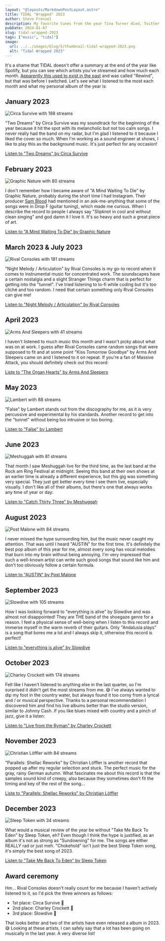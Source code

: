 ```yaml
---
layout: "@layouts/MarkdownPostLayout.astro"
title: TIDAL "Wrapped" 2023
author: Steve Frenzel
description: My favorite tunes from the year Tina Turner died, Twitter turned X and mass shootings in the U.S. reached a new all-time high.
pubDate: 2024-01-07
slug: tidal-wrapped-2023
tags: ["music", "tidal"]
image:
  url: ../../images/blog/5/thumbnail-tidal-wrapped-2023.png
  alt: "Tidal Wrapped 2023"
---
```


It's a shame that TIDAL doesn't offer a summary at the end of the year like Spotify, but you can see which artists you've streamed and how much each month. [Apparently this used to exist in the past](https://thenaturehero.com/tidal-rewind-2023/) and was called "Rewind", but that was before I switched. Let's see what I listened to the most each month and what my personal album of the year is:

## January 2023

![Circa Survive with 188 streams](@images/blog/5/01-january.png)

"Two Dreams" by Circa Survive was my soundtrack for the beginning of the year because it hit the spot with its melancholic but not too calm songs. I never really had the band on my radar, but I'm glad I listened to it because I liked the cover so much. When I'm working as a sound engineer at shows, I like to play this as the background music. It's just perfect for any occasion!

[Listen to "Two Dreams" by Circa Survive](https://songwhip.com/circa-survive/two-dreams)

## February 2023

![Graphic Nature with 80 streams](@images/blog/5/02-february.png)

I don't remember how I became aware of "A Mind Waiting To Die" by Graphic Nature, probably during the short time I had Instagram. Their producer [Sam Blood](https://www.sambloorproducer.com/) had mentioned in an ask-me-anything that some of the songs were in Drop F (guitar tuning), which made me curious. When I describe the record to people I always say "Slipknot in cool and without clean singing" and god damn it I love it. It's so heavy and such a great piece of art.

[Listen to "A Mind Waiting To Die" by Graphic Nature](https://songwhip.com/graphicnature/a-mind-waiting-to-die)

## March 2023 & July 2023

![Rival Consoles with 181 streams](@images/blog/5/03-march-july.png)

"Night Melody / Articulation" by Rival Consoles is my go-to record when it comes to instrumental music for concentrated work. The soundscapes have a certain nostalgia and a slight Stranger Things charm that is perfect for getting into the "tunnel". I've tried listening to lo-fi while coding but it's too cliché and too random. I need that certain something only Rival Consoles can give me!

[Listen to "Night Melody / Articulation" by Rival Consoles](https://songwhip.com/rival-consoles/night-melody-articulation)

## April 2023

![Arms And Sleepers with 41 streams](@images/blog/5/04-april.png)

I haven't listened to much music this month and I wasn't picky about what was on at work. I guess after Rival Consoles came random songs that were supposed to fit and at some point "Kiss Tomorrow Goodbye" by Arms And Sleepers came on and I listened to it on repeat. If you're a fan of Massive Attack, you should definitely check out this record:

[Liste to "The Organ Hearts" by Arms And Sleepers](https://songwhip.com/arms-and-sleepers/the-organ-hearts)

## May 2023

![Lambert with 88 streams](@images/blog/5/05-may.png)

"False" by Lambert stands out from the discography for me, as it is very percussive and experimental by his standards. Another record to get into the "tunnel" without being too intrusive or too boring.

[Listen to "False" by Lambert](https://songwhip.com/lambert/false)

## June 2023

![Meshuggah with 81 streams](@images/blog/5/06-june.png)

That month I saw Meshuggah live for the third time, as the last band at the Rock am Ring Festival at midnight. Seeing this band at their own shows at an earlier time is already a different experience, but this gig was something very special. They just get better every time I see them live, especially visually. I don't like all of their albums, but there's one that always works any time of year or day:

[Listen to "Catch Thirty Three" by Meshuggah](https://songwhip.com/meshuggah/catch-thirty-three)

## August 2023

![Post Malone with 84 streams](@images/blog/5/08-august.png)

I never missed the hype surrounding him, but the music never caught my attention. That was until I heard "AUSTIN" for the first time. It's definitely the best pop album of this year for me, almost every song has vocal melodies that burn into my brain without being annoying. I'm very impressed that such a well-known artist can write such good songs that sound like him and don't too obviously follow a certain formula.

[Listen to "AUSTIN" by Post Malone](https://songwhip.com/post-malone/austin)

## September 2023

![Slowdive with 105 streams](@images/blog/5/09-september.png)

How I was looking forward to "everything is alive" by Slowdive and was almost not disappointed! They are THE band of the shoegaze genre for a reason. I feel a physical sense of well-being when I listen to this record and immerse myself in the warm reverb of their guitars. Only "Andalusia plays" is a song that bores me a lot and I always skip it, otherwise this record is perfect!

[Listen to "everything is alive" by Slowdive](https://songwhip.com/slowdive/everything-is-alive)

## October 2023

![Charley Crockett with 174 streams](@images/blog/5/10-october.png)

Felt like I haven't listened to anything else in the last quarter, so I'm surprised it didn't get the most streams from me. 😅 I've always wanted to dip my foot in the country water, but always found it too corny from a lyrical and / or musical perspective. Thanks to a personal recommendation I discovered him and find his live albums better than the studio version, similar to Johnny Cash. If you like blues mixed with country and a pinch of jazz, give it a listen:

[Listen to "Live from the Ryman" by Charley Crockett](https://songwhip.com/charley-crockett/live-from-the-ryman)

## November 2023

![Christian Löffler with 84 streams](@images/blog/5/11-november.png)

"Parallels: Shellac Reworks" by Christian Löffler is another record that popped up after my regular selection and stuck. The perfect music for the gray, rainy German autumn. What fascinates me about this record is that the samples sound kind of creepy, also because they sometimes don't fit the timing and key of the rest of the song...

[Liste to "Parallels: Shellac Reworks" by Christian Löffler](https://songwhip.com/christian-loffler/parallelsshellacreworksbychristianloffler)

## December 2023

![Sleep Token with 34 streams](@images/blog/5/12-december.png)

What would a musical review of the year be without "Take Me Back To Eden" by Sleep Token, eh? Even though I think the hype is justified, as an album it's not as strong as "Sundowning" for me. The songs are either REALLY rad or just meh. "Chokehold" isn't just the best Sleep Token song, it's simply the best song of 2023.

[Listen to "Take Me Back To Eden" by Sleep Token](https://songwhip.com/sleep-token/take-me-back-to-eden)

## Award ceremony

Hm... Rival Consoles doesn't really count for me because I haven't actively listened to it, so I'd pick the three winners as follows:

- 1st place: Circa Survive 🥇
- 2nd place: Charley Crockett 🥈
- 3rd place: Slowdive 🥉

That looks better and two of the artists have even released a album in 2023. 😅 Looking at these artists, I can safely say that a lot has been going on musically in the last year. A very diverse list!
